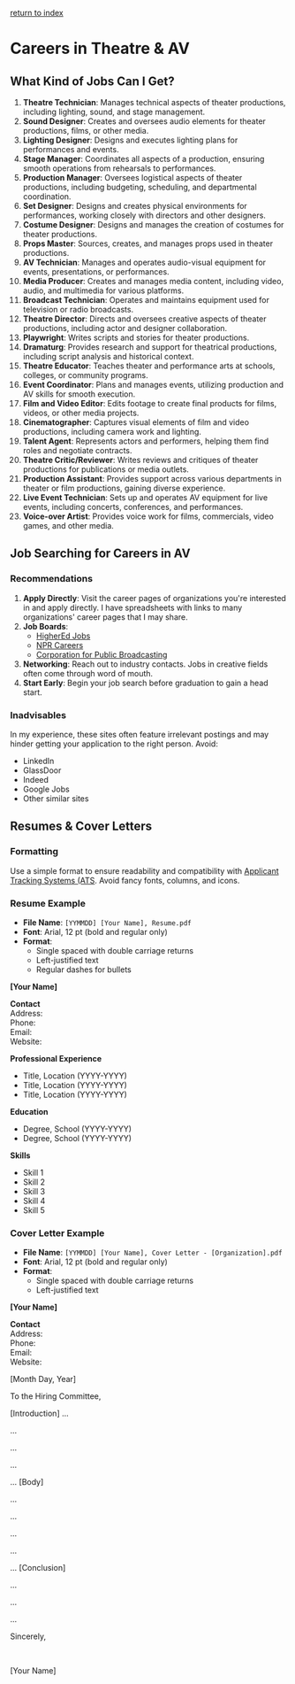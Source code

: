[return to index](../index.md)
# Careers in Theatre & AV

## What Kind of Jobs Can I Get?

1. **Theatre Technician**: Manages technical aspects of theater productions, including lighting, sound, and stage management.
2. **Sound Designer**: Creates and oversees audio elements for theater productions, films, or other media.
3. **Lighting Designer**: Designs and executes lighting plans for performances and events.
4. **Stage Manager**: Coordinates all aspects of a production, ensuring smooth operations from rehearsals to performances.
5. **Production Manager**: Oversees logistical aspects of theater productions, including budgeting, scheduling, and departmental coordination.
6. **Set Designer**: Designs and creates physical environments for performances, working closely with directors and other designers.
7. **Costume Designer**: Designs and manages the creation of costumes for theater productions.
8. **Props Master**: Sources, creates, and manages props used in theater productions.
9. **AV Technician**: Manages and operates audio-visual equipment for events, presentations, or performances.
10. **Media Producer**: Creates and manages media content, including video, audio, and multimedia for various platforms.
11. **Broadcast Technician**: Operates and maintains equipment used for television or radio broadcasts.
12. **Theatre Director**: Directs and oversees creative aspects of theater productions, including actor and designer collaboration.
13. **Playwright**: Writes scripts and stories for theater productions.
14. **Dramaturg**: Provides research and support for theatrical productions, including script analysis and historical context.
15. **Theatre Educator**: Teaches theater and performance arts at schools, colleges, or community programs.
16. **Event Coordinator**: Plans and manages events, utilizing production and AV skills for smooth execution.
17. **Film and Video Editor**: Edits footage to create final products for films, videos, or other media projects.
18. **Cinematographer**: Captures visual elements of film and video productions, including camera work and lighting.
19. **Talent Agent**: Represents actors and performers, helping them find roles and negotiate contracts.
20. **Theatre Critic/Reviewer**: Writes reviews and critiques of theater productions for publications or media outlets.
21. **Production Assistant**: Provides support across various departments in theater or film productions, gaining diverse experience.
22. **Live Event Technician**: Sets up and operates AV equipment for live events, including concerts, conferences, and performances.
23. **Voice-over Artist**: Provides voice work for films, commercials, video games, and other media.

## Job Searching for Careers in AV

### Recommendations

1. **Apply Directly**: Visit the career pages of organizations you're interested in and apply directly. I have spreadsheets with links to many organizations' career pages that I may share.
2. **Job Boards**:
   - [HigherEd Jobs](https://higheredjobs.com)
   - [NPR Careers](https://www.npr.org/careers)
   - [Corporation for Public Broadcasting](https://cpb.org/jobline)
3. **Networking**: Reach out to industry contacts. Jobs in creative fields often come through word of mouth.
4. **Start Early**: Begin your job search before graduation to gain a head start.

### Inadvisables

In my experience, these sites often feature irrelevant postings and may hinder getting your application to the right person. Avoid:
- LinkedIn
- GlassDoor
- Indeed
- Google Jobs
- Other similar sites

## Resumes & Cover Letters

### Formatting

Use a simple format to ensure readability and compatibility with [Applicant Tracking Systems (ATS](../resources/lexicon/ats_define.md). Avoid fancy fonts, columns, and icons.

### Resume Example

- **File Name**: `[YYMMDD] [Your Name], Resume.pdf`
- **Font**: Arial, 12 pt (bold and regular only)
- **Format**:
  - Single spaced with double carriage returns
  - Left-justified text
  - Regular dashes for bullets

**[Your Name]**

**Contact**  
Address:  
Phone:  
Email:  
Website:  

**Professional Experience**  
  - Title, Location (YYYY-YYYY)  
  - Title, Location (YYYY-YYYY)  
  - Title, Location (YYYY-YYYY)  

**Education**  
  - Degree, School (YYYY-YYYY)  
  - Degree, School (YYYY-YYYY)  

**Skills**  
  - Skill 1  
  - Skill 2  
  - Skill 3  
  - Skill 4  
  - Skill 5

### Cover Letter Example

- **File Name**: `[YYMMDD] [Your Name], Cover Letter - [Organization].pdf`
- **Font**: Arial, 12 pt (bold and regular only)
- **Format**:
  - Single spaced with double carriage returns
  - Left-justified text

**[Your Name]**

**Contact**  
Address:  
Phone:  
Email:  
Website:  

[Month Day, Year]

To the Hiring Committee,

[Introduction]
...

...

...

...

...
[Body]

...

...

...

...

...
[Conclusion]

...

...

...

Sincerely,

<br>

[Your Name]